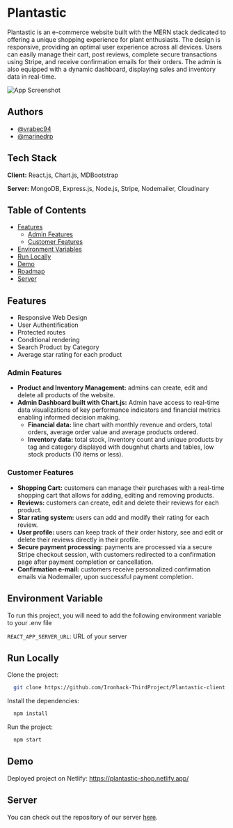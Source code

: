 
<picture>
  <source media="(prefers-color-scheme: dark)" srcset="https://res.cloudinary.com/dm6a8aocc/image/upload/v1676302000/third-project/image-name-removebg-preview_ppgy33.png">
  <source media="(prefers-color-scheme: light)" srcset="https://res.cloudinary.com/dm6a8aocc/image/upload/v1676296604/third-project/image-name-removebg-preview_naj2ku.png">
</picture>


# Plantastic

Plantastic is an e-commerce website built with the MERN stack dedicated to offering a unique shopping experience for plant enthusiasts. The design is responsive, providing an optimal user experience across all devices. Users can easily manage their cart, post reviews, complete secure transactions using Stripe, and receive confirmation emails for their orders. The admin is also equipped with a dynamic dashboard, displaying sales and inventory data in real-time.

![App Screenshot](https://res.cloudinary.com/dm6a8aocc/image/upload/v1676297180/third-project/Screenshot1_xoz1qm.png)
## Authors

- [@vrabec94](https://github.com/vrabec94)
- [@marinedrp](https://github.com/marinedrp)


## Tech Stack

**Client:** React.js, Chart.js, MDBootstrap

**Server:** MongoDB, Express.js, Node.js, Stripe, Nodemailer, Cloudinary

## Table of Contents

* [Features](#features)
  - [Admin Features](#admin-features)
  - [Customer Features](#customer-features)
* [Environment Variables](#environment-variables)
* [Run Locally](#run-locally)
* [Demo](#demo)
* [Roadmap](#roadmap)
* [Server](#server)

## Features

- Responsive Web Design
- User Authentification
- Protected routes
- Conditional rendering
- Search Product by Category
- Average star rating for each product

### Admin Features
- **Product and Inventory Management:** admins can create, edit and delete all products of the website.
- **Admin Dashboard built with Chart.js:** Admin have access to real-time data visualizations of key performance indicators and financial metrics enabling informed decision making.
    - **Financial data:** line chart with monthly revenue and orders, total orders, average order value and average products ordered.
    - **Inventory data:** total stock, inventory count and unique products by tag and category displayed with dougnhut charts and tables, low stock products (10 items or less).

### Customer Features
- **Shopping Cart:** customers can manage their purchases with a real-time shopping cart that allows for adding, editing and removing products.
- **Reviews:** customers can create, edit and delete their reviews for each product.
- **Star rating system:** users can add and modify their rating for each review.
- **User profile:** users can keep track of their order history, see and edit or delete their reviews directly in their profile.
- **Secure payment processing:** payments are processed via a secure Stripe checkout session, with customers redirected to a confirmation page after payment completion or cancellation.
- **Confirmation e-mail:** customers receive personalized confirmation emails via Nodemailer, upon successful payment completion.

## Environment Variable

To run this project, you will need to add the following environment variable to your .env file

`REACT_APP_SERVER_URL`: URL of your server


## Run Locally

Clone the project:

```bash
  git clone https://github.com/Ironhack-ThirdProject/Plantastic-client
```

Install the dependencies:

```bash
  npm install
```

Run the project:

```bash
  npm start
```


## Demo

Deployed project on Netlify: https://plantastic-shop.netlify.app/




## Server

You can check out the repository of our server [here](https://github.com/Ironhack-ThirdProject/Plantastic-server).